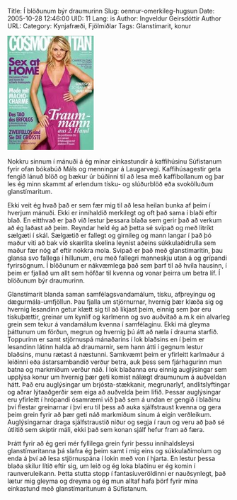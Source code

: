 Title: Í blöðunum býr draumurinn
Slug: oennur-omerkileg-hugsun
Date: 2005-10-28 12:46:00
UID: 11
Lang: is
Author: Ingveldur Geirsdóttir
Author URL: 
Category: Kynjafræði, Fjölmiðlar
Tags: Glanstímarit, konur

![Cosmo](15.jpg)

Nokkru sinnum í mánuði á ég mínar einkastundir á kaffihúsinu Súfistanum fyrir ofan bókabúð Máls og menningar á Laugarvegi. Kaffihúsagestir geta fengið lánuð blöð og bækur úr búðinni til að lesa með kaffibollanum og þar les ég minn skammt af erlendum tísku- og slúðurblöð eða svokölluðum glanstímaritum.

Ekki veit ég hvað það er sem fær mig til að lesa heilan bunka af þeim í hverjum mánuði. Ekki er innihaldið merkilegt og oft það sama í blaði eftir blað. En eitthvað er það við lestur þessara blaða sem gerir það að verkum að ég laðast að þeim. Reyndar held ég að þetta sé svipað og með litríkt sælgæti í skál. Sælgætið er fallegt og girnileg og mann langar í það þó maður viti að bak við skærlita skelina leynist aðeins súkkulaðidrulla sem maður fær nóg af eftir nokkra mola.  Svipað er það með glanstímaritin, þau glansa svo fallega í hillunum, eru með fallegri manneskju utan á og grípandi fyrirsögnum. Í blöðunum er nákvæmlega það sem þarf til að hvíla hausinn, í þeim er fjallað um allt sem höfðar til kvenna og vonar þeirra um betra líf. Í blöðunum býr draumurinn.

Glanstímarit blanda saman samfélagsvandamálum, tísku, afþreyingu og dægurmála-umfjöllun. Þau fjalla um stjörnurnar, hvernig þær klæða sig og hvernig lesandinn getur klætt sig til að líkjast þeim, einnig sem þar eru tískuþættir, greinar um kynlíf og karlmenn og svo auðvitað a.m.k ein alvarleg grein sem tekur á vandamálum kvenna í samfélaginu. Ekki má gleyma þáttunum um förðun, megrun og hvernig þú átt að næla í drauma starfið. Toppurinn er samt stjörnuspá mánaðarins í lok blaðsins en í þeim er lesandinn látinn halda að draumarnir, sem hann átti í gegnum lestur blaðsins, munu rætast á næstunni. Samkvæmt þeim er yfirleitt karlmaður á leiðinni eða ástarsambandið verður betra, auk þess sem fjárhagurinn mun batna og markmiðum verður náð. Í lok blaðanna eru einnig auglýsingar sem upplýsa konur um hvernig þær geti komist nálægt draumunum á auðveldan hátt. Það eru auglýsingar um brjósta-stækkanir, megrunarlyf, andlitslyftingar og aðrar lýtaaðgerðir sem eiga að auðvelda þeim lífið. Þessar auglýsingar eru yfirleitt í hrópandi ósamræmi við það sem á undan er gengið í blaðinu því flestar greinarnar í því eru til þess að auka sjálfstraust kvenna og gera þeim grein fyrir að þær geti náð markmiðum sínum á eigin verðleikum. Auglýsingarnar draga sjálfstraustið niður og segja í raun og veru að það sé útlitið sem skiptir máli, ekki það sem konan sjálf hefur fram að færa.

Þrátt fyrir að ég geri mér fyllilega grein fyrir þessu innihaldsleysi glanstímaritanna þá slafra ég þeim samt í mig eins og súkkulaðimolum og enda á því að lesa stjörnuspána í lokin með von í hjarta. En lestur þessa blaða skilur lítið eftir sig, um leið og ég loka blaðinu er ég komin í raunveruleikann.  Þetta stutta stopp í fantasíuveröldinni er nauðsynlegt, það lætur mig gleyma og dreyma og ég mun alltaf hafa þörf fyrir mína einkastund með glanstímaritunum á Súfistanum.
